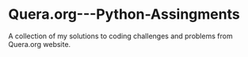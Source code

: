 # Quera.org---Python-Assingments
A collection of my solutions to coding challenges and problems from Quera.org website.
